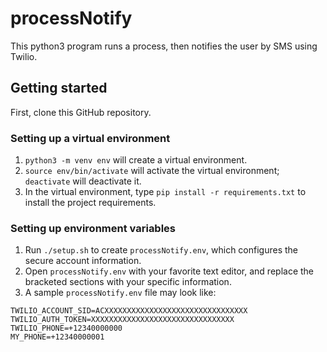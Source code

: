 # processNotify
This python3 program runs a process, then notifies the user by SMS using Twilio.

## Getting started
First, clone this GitHub repository.

### Setting up a virtual environment
1. `python3 -m venv env` will create a virtual environment.
2. `source env/bin/activate` will activate the virtual environment; `deactivate` will deactivate it.
3. In the virtual environment, type `pip install -r requirements.txt` to install the project requirements.

### Setting up environment variables
1. Run `./setup.sh` to create `processNotify.env`, which configures the secure account information.
2. Open `processNotify.env` with your favorite text editor, and replace the bracketed sections with your specific information.
3. A sample `processNotify.env` file may look like:
```
TWILIO_ACCOUNT_SID=ACXXXXXXXXXXXXXXXXXXXXXXXXXXXXXXXX
TWILIO_AUTH_TOKEN=XXXXXXXXXXXXXXXXXXXXXXXXXXXXXXXX
TWILIO_PHONE=+12340000000
MY_PHONE=+12340000001
```
